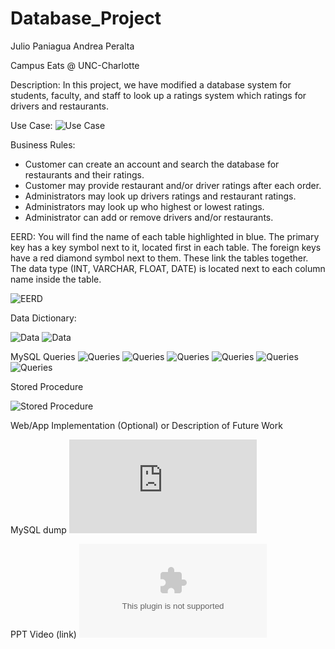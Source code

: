 # Database_Project
Julio Paniagua Andrea Peralta

Campus Eats @ UNC-Charlotte

Description:
In this project, we have modified a database system for students, faculty, and staff to look up a ratings system which ratings for drivers and restaurants.


Use Case:
![Use Case](https://github.com/jpaniag2/Database_Project/blob/main/Use%20Case%20-%20%20Database%20Project.PNG)

Business Rules:
- Customer can create an account and search the database for restaurants and their ratings.
- Customer may provide restaurant and/or driver ratings after each order.
- Administrators may look up drivers ratings and restaurant ratings. 
- Administrators may look up who highest or lowest ratings.
- Administrator can add or remove drivers and/or restaurants.

EERD:
You will find the name of each table highlighted in blue. The primary key has a key symbol next to it, located first in each table. The foreign keys have a red diamond symbol next to them. These link the tables together. The data type (INT, VARCHAR, FLOAT, DATE) is located next to each column name inside the table.

![EERD](https://github.com/jpaniag2/Database_Project/blob/main/Campus_Eats_EERD.png)

Data Dictionary:

![Data](https://github.com/jpaniag2/Database_Project/blob/main/DataDictionary_Deliverable3(1).png)
![Data](https://github.com/jpaniag2/Database_Project/blob/main/DataDictionary_Deliverable3(2).png)


MySQL Queries
![Queries](https://github.com/jpaniag2/Database_Project/blob/main/SELECT%20EXAMPLE1.png)
![Queries](https://github.com/jpaniag2/Database_Project/blob/main/SELECT%20EXAMPLE2.png)
![Queries](https://github.com/jpaniag2/Database_Project/blob/main/SELECT%20EXAMPLE3.png)
![Queries](https://github.com/jpaniag2/Database_Project/blob/main/SELECT%20EXAMPLE4.png)
![Queries](https://github.com/jpaniag2/Database_Project/blob/main/SELECT%20EXAMPLE5.png)
![Queries](https://github.com/jpaniag2/Database_Project/blob/main/SELECT%20EXAMPLE6.png)



Stored Procedure

![Stored Procedure](https://github.com/jpaniag2/Database_Project/blob/main/Stored%20Procedure.png)

Web/App Implementation (Optional) or Description of Future Work

MySQL dump
![MySQL Dump](https://github.com/jpaniag2/Database_Project/blob/main/MySQL%20Dump/MySQL_Dump.sql)

PPT Video (link)
![PowerPoint](https://github.com/jpaniag2/Database_Project/blob/main/Group27.pptx)
